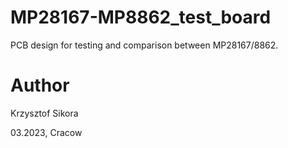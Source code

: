 # MP28167-MP8862_test_board
PCB design for testing and comparison between MP28167/8862.

# Author
Krzysztof Sikora

03.2023, Cracow
